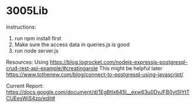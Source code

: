 # 3005Lib

Instructions:
1. run npm install first
2. Make sure the access data in queries.js is good
3. run node server.js

Resources:
Using https://blog.logrocket.com/nodejs-expressjs-postgresql-crud-rest-api-example/#creatingarole
This might be helpful later https://www.tothenew.com/blog/connect-to-postgresql-using-javascript/

Current Report: https://docs.google.com/document/d/1EgBtlx645l__exw63u0DvJFB0yt5lYtTCUEesWiS4zo/edit#
